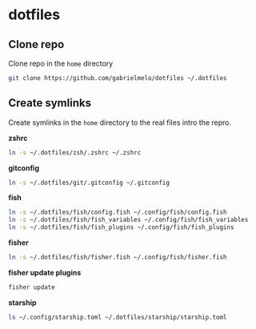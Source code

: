 # dotfiles

## Clone repo
Clone repo in the `home` directory
```sh
git clone https://github.com/gabrielmelo/dotfiles ~/.dotfiles 
```

## Create symlinks
Create symlinks in the `home` directory to the real files intro the repro.

**zshrc**
```sh
ln -s ~/.dotfiles/zsh/.zshrc ~/.zshrc
```

**gitconfig**
```sh
ln -s ~/.dotfiles/git/.gitconfig ~/.gitconfig
```

**fish**
```sh
ln -s ~/.dotfiles/fish/config.fish ~/.config/fish/config.fish
ln -s ~/.dotfiles/fish/fish_variables ~/.config/fish/fish_variables
ln -s ~/.dotfiles/fish/fish_plugins ~/.config/fish/fish_plugins
```

**fisher**
```sh
ln -s ~/.dotfiles/fish/fisher.fish ~/.config/fish/fisher.fish
```

**fisher update plugins**
```sh
fisher update
```

**starship**
```sh
ls ~/.config/starship.toml ~/.dotfiles/starship/starship.toml
```